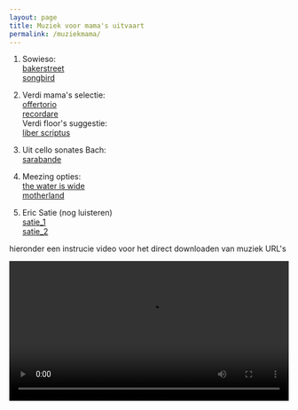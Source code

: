 ```yaml
---
layout: page
title: Muziek voor mama's uitvaart
permalink: /muziekmama/
---
```


1) Sowieso:  
[bakerstreet](https://prisse.net/muziekmama/bakerstreet.mp3)  
[songbird](https://prisse.net/muziekmama/songbird.m4a)

2) Verdi mama's selectie:  
[offertorio](https://prisse.net/muziekmama/offertorio.m4a)  
[recordare](https://prisse.net/muziekmama/recordare.m4a)  
Verdi floor's suggestie:  
[liber scriptus](https://prisse.net/muziekmama/liberscriptus.m4a)  

3) Uit cello sonates Bach:  
[sarabande](https://prisse.net/muziekmama/sarabande.m4a)  


4) Meezing opties:   
[the water is wide](https://prisse.net/muziekmama/thewateriswide.m4a)  
[motherland](https://prisse.net/muziekmama/motherland.m4a)  

5) Eric Satie (nog luisteren)  
[satie_1](https://prisse.net/muziekmama/satie_1.mp3)  
[satie_2](https://prisse.net/muziekmama/satie_2.mp3)  


hieronder een instrucie video voor het direct downloaden van muziek URL's

<video style="width:100%" controls>
 <source src="https://prisse.net/muziekmama/rechtermuisknop.mp4">
</video>
